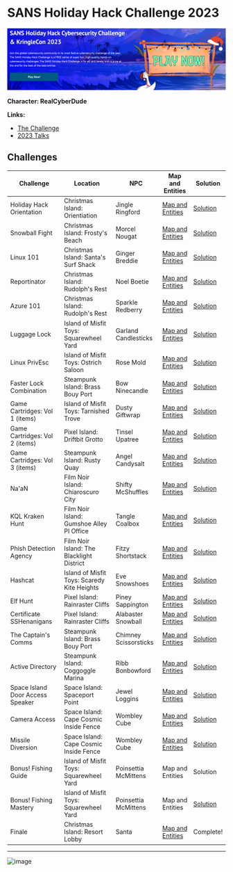 # SANS Holiday Hack Challenge 2023

![image](./img/sans-banner.png)

**Character: RealCyberDude**

**Links:**

- [The Challenge](https://www.sans.org/mlp/holiday-hack-challenge-2023/)
- [2023 Talks](https://www.youtube.com/playlist?list=PLjLd1hNA7YVyk7rsw8xsSTJtAr0l2RPm8)

## Challenges

| Challenge | Location | NPC | Map and Entities | Solution |
| --- | --- | --- | --- | --- |
| Holiday Hack Orientation | Christmas Island: Orientiation | Jingle Ringford | [Map and Entities](/maps/staging.md) | [Solution](/objectives/orientation.md) |
| Snowball Fight | Christmas Island: Frosty's Beach | Morcel Nougat | [Map and Entities](/maps/ci-frostysbeach.md) | [Solution](/objectives/snowball-fight.md) |
| Linux 101 | Christmas Island: Santa's Surf Shack | Ginger Breddie | [Map and Entities](/maps/ci-santassurfshack.md) | [Solution](/objectives/linux-101.md) |
| Reportinator | Christmas Island: Rudolph's Rest | Noel Boetie | [Map and Entities](/maps/ci-rudolphsrest.md) | [Solution](/objectives/reportinator.md) |
| Azure 101 | Christmas Island: Rudolph's Rest | Sparkle Redberry | [Map and Entities](/maps/ci-rudolphsrest.md) | [Solution](/objectives/azure-101.md) |
| Luggage Lock | Island of Misfit Toys: Squarewheel Yard | Garland Candlesticks | [Map and Entities](/maps/imt-squarewheelyard.md) | [Solution](/objectives/luggage-lock.md) |
| Linux PrivEsc | Island of Misfit Toys: Ostrich Saloon | Rose Mold | [Map and Entities](/maps/imt-ostrichsaloon.md) | [Solution](/objectives/linux-privesc.md) |
| Faster Lock Combination | Steampunk Island: Brass Bouy Port | Bow Ninecandle | [Map and Entities](/maps/spi-brassbouyport.md) | [Solution](/objectives/faster-lock-combination.md) |
| Game Cartridges: Vol 1 (items) | Island of Misfit Toys: Tarnished Trove | Dusty Giftwrap | [Map and Entities](/maps/imt-tarnishedtrove.md) | [Solution](/objectives/game-cartridges-vol1.md) |
| Game Cartridges: Vol 2 (items) | Pixel Island: Driftbit Grotto | Tinsel Upatree | [Map and Entities](/maps/pi-driftbitgrotto.md) | [Solution](/objectives/game-cartridges-vol2.md) |
| Game Cartridges: Vol 3 (items) | Steampunk Island: Rusty Quay | Angel Candysalt | [Map and Entities](/maps/spi-rustyquay.md) | [Solution](/objectives/game-cartridges-vol3.md) |
| Na'aN | Film Noir Island: Chiaroscuro City | Shifty McShuffles | [Map and Entities](/maps/fni-chiaroscurocity.md) | [Solution](/objectives/naan.md) |
| KQL Kraken Hunt | Film Noir Island: Gumshoe Alley PI Office | Tangle Coalbox | [Map and Entities](/maps/fni-gumshoealleypioffice.md) | [Solution](/objectives/kql-kraken-hunt.md) |
| Phish Detection Agency | Film Noir Island: The Blacklight District | Fitzy Shortstack | [Map and Entities](/maps/fni-theblacklightdistrict.md) | [Solution](/objectives/phish-detection-agency.md) |
| Hashcat | Island of Misfit Toys: Scaredy Kite Heights | Eve Snowshoes | [Map and Entities](/maps/imt-scaredykiteheights.md) | [Solution](/objectives/hashcat.md) |
| Elf Hunt | Pixel Island: Rainraster Cliffs | Piney Sappington | [Map and Entities](/maps/pi-rainrastercliffs.md) | [Solution](/objectives/elf-hunt.md) |
| Certificate SSHenanigans | Pixel Island: Rainraster Cliffs | Alabaster Snowball | [Map and Entities](/maps/pi-rainrastercliffs.md) | [Solution](/objectives/certificate-sshenanigans.md) |
| The Captain's Comms | Steampunk Island: Brass Bouy Port | Chimney Scissorsticks | [Map and Entities](/maps/spi-brassbouyport.md) | [Solution](/objectives/captains-coms.md) |
| Active Directory | Steampunk Island: Coggoggle Marina | Ribb Bonbowford | [Map and Entities](/maps/spi-coggogglemarina.md) | [Solution](/objectives/active-directory.md) |
| Space Island Door Access Speaker | Space Island: Spaceport Point | Jewel Loggins | [Map and Entities](/maps/si-spaceportpoint.md) | [Solution](/objectives/door-access-speaker.md) |
| Camera Access | Space Island: Cape Cosmic Inside Fence | Wombley Cube | [Map and Entities](/maps/si-capecosmic_inside.md) | [Solution](/objectives/camera-access.md) |
| Missile Diversion | Space Island: Cape Cosmic Inside Fence | Wombley Cube | [Map and Entities](/maps/si-capecosmic_inside.md) | [Solution](/objectives/missile-diversion.md) |
| Bonus! Fishing Guide | Island of Misfit Toys: Squarewheel Yard | Poinsettia McMittens | Map and Entities | Solution |
| Bonus! Fishing Mastery | Island of Misfit Toys: Squarewheel Yard | Poinsettia McMittens | Map and Entities | [Solution](/objectives/bonus-fishing-mastery.md) |
| Finale | Christmas Island: Resort Lobby | Santa | [Map and Entities](/maps/ci-sandcastle_lobby_finale.md) | Complete! |

---

![image](./img/finale.png)

